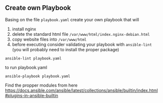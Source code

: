 ## Create own Playbook

Basing on the file `playbook.yaml` create your own playbook that will
1. install nginx
2. delete the standard html file `/var/www/html/index.nginx-debian.html`
3. copy website files into `/var/www/html`
4. before executing consider validating your playbook with `ansible-lint` (you will probably need to install the proper package)

```
ansible-lint playbook.yaml
```

to run playbook.yaml
```
ansible-playbook playbook.yaml
```

Find the propper modules from here https://docs.ansible.com/ansible/latest/collections/ansible/builtin/index.html#plugins-in-ansible-builtin
